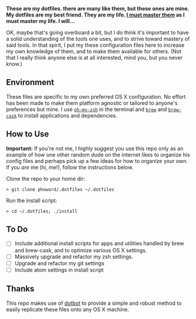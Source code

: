 

**These are my dotfiles. there are many like them, but these ones are mine. My dotfiles are my best friend. They are my life. [I must master them](https://en.wikipedia.org/wiki/Rifleman%27s_Creed) as I must master my life. I will...**

OK, maybe that's going overboard a bit, but I do think it's important to have a solid understanding of the tools one uses, and to strive toward mastery of said tools. In that spirit, I put my these configuration files here to increase my own knowledge of them, and to make them available for others. (Not that I really think anyone else is at all interested, mind you, but you never know.)

## Environment
These files are specific to my own preferred OS X configuration. No effort has been made to make them platform agnostic or tailored to anyone's preferences but mine. I use [`oh-my-zsh`](http://ohmyz.sh/) in the terminal and [`brew`](http://brew.sh/) and [`brew-cask`](https://caskroom.github.io/) to install applications and dependencies.

## How to Use
**Important:** If you're not me, I highly suggest you use this repo only as an example of how one other random dude on the internet likes to organize his config files and perhaps pick up a few ideas for how to organize your own. If you *are* me (hi, me!), follow the instructions below.

Clone the repo to your home dir:
```
> git clone phoward/.dotfiles ~/.dotfiles
```

Run the install script:
```
> cd ~/.dotfiles; ./install
```

## To Do
- [ ] Include additional install scripts for apps and utilities handled by brew and brew-cask, and to optimize various OS X settings.
- [ ] Massively upgrade and refactor my zsh settings.
- [ ] Upgrade and refactor my git settings
- [ ] Include atom settings in install script

## Thanks
This repo makes use of [dotbot](https://github.com/anishathalye/dotbot) to provide a simple and robust method to easily replicate these files onto any OS X machine.
